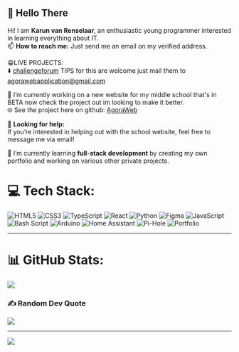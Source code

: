 ## 👋 Hello There 
<!-- 
<p align="center">
  <img src="readmeimg.png" alt="develloperdesli banner" width="1000" height="300"/>
</p>
-->


Hi! I am **Karun van Renselaar**, an enthusiastic young programmer interested in learning everything about IT.  
📫 **How to reach me:** Just send me an email on my verified address.  

😁LIVE PROJECTS:  
⬇️
[challengeforum](https://agorawebapp.pythonanywhere.com/)
TIPS for this are welcome just mail them to agorawebapplication@gmail.com

🔭 I’m currently working on a new website for my middle school that's in BETA now check the project out im looking to make it better.  
🌐 See the project here on github: [AgoraWeb](https://github.com/devdesli/AgoraWeb)  

🤔 **Looking for help:**  
If you’re interested in helping out with the school website, feel free to message me via email!  

🌱 I’m currently learning **full-stack development** by creating my own portfolio and working on various other private projects.

# 💻 Tech Stack:
![HTML5](https://img.shields.io/badge/html5-%23E34F26.svg?style=for-the-badge&logo=html5&logoColor=white)
![CSS3](https://img.shields.io/badge/css3-%231572B6.svg?style=for-the-badge&logo=css3&logoColor=white)
![TypeScript](https://img.shields.io/badge/typescript-%23007ACC.svg?style=for-the-badge&logo=typescript&logoColor=white)
![React](https://img.shields.io/badge/react-%2320232a.svg?style=for-the-badge&logo=react&logoColor=%2361DAFB)
![Python](https://img.shields.io/badge/python-3670A0?style=for-the-badge&logo=python&logoColor=ffdd54)
![Figma](https://img.shields.io/badge/figma-%23F24E1E.svg?style=for-the-badge&logo=figma&logoColor=white)
![JavaScript](https://img.shields.io/badge/javascript-%23323330.svg?style=for-the-badge&logo=javascript&logoColor=%23F7DF1E)
![Bash Script](https://img.shields.io/badge/bash_script-%23121011.svg?style=for-the-badge&logo=gnu-bash&logoColor=white)
![Arduino](https://img.shields.io/badge/-Arduino-00979D?style=for-the-badge&logo=Arduino&logoColor=white)
![Home Assistant](https://img.shields.io/badge/home%20assistant-%2341BDF5.svg?style=for-the-badge&logo=home-assistant&logoColor=white)
![Pi-Hole](https://img.shields.io/badge/pihole-%2396060C.svg?style=for-the-badge&logo=pi-hole&logoColor=white)
![Portfolio](https://img.shields.io/badge/Portfolio-%23000000.svg?style=for-the-badge&logo=firefox&logoColor=#FF7139)

---
# 📊 GitHub Stats:
![](https://github-readme-stats.vercel.app/api/top-langs/?username=devdesli&theme=dark&hide_border=false&include_all_commits=false&count_private=false&layout=compact)

### ✍️ Random Dev Quote
![](https://quotes-github-readme.vercel.app/api?type=horizontal&theme=radical)

---
[![](https://visitcount.itsvg.in/api?id=devdesli&icon=0&color=0)](https://visitcount.itsvg.in)

<!-- Proudly created with GPRM ( https://gprm.itsvg.in ) -->
